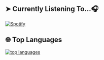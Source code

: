 ## ➤ Currently Listening To...🎧

[![Spotify](https://spotify-readme-3s61yj059-xditya.vercel.app/api/spotify)](https://open.spotify.com/user/5goco7v2ndzwifzuvqv4x93qy)

## 🌐 **Top Languages**

[![top languages](https://github-readme-stats.vercel.app/api/top-langs/?username=pokur3&show_icons=true&theme=radical&layout=compact)](https://github.com/mikeykun123)


